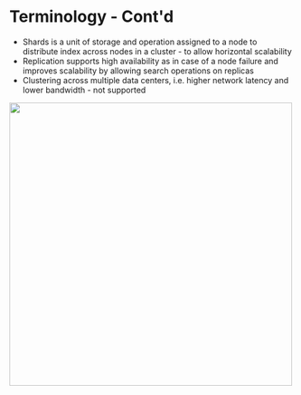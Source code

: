 # Terminology - Cont'd #

* Shards is a unit of storage and operation assigned to a node to distribute index across nodes in a cluster - to allow horizontal scalability
* Replication supports high availability as in case of a node failure and improves scalability by allowing search operations on replicas
* Clustering across multiple data centers, i.e. higher network latency and lower bandwidth - not supported
<img src="../../media/multi-DC.png" stype="align:center" width="500pxl"/>
